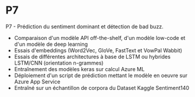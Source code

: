 # P7
P7 - Prédiction du sentiment dominant et détection de bad buzz. 
- Comparaison d'un modèle API off-the-shelf, d'un modèle low-code et d'un modèle de deep learning
- Essais d'embeddings (Word2Vec, GloVe, FastText et VowPal Wabbit)
- Essais de différentes architectures à base de LSTM ou hybrides LSTM/CNN (orientation n-grammes)
- Entraînement des modèles keras sur calcul Azure ML 
- Déploiement d'un script de prédiction mettant le modèle en oeuvre sur Azure App Service
- Entraîné sur un échantillon de corpora du Dataset Kaggle Sentiment140
